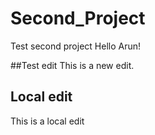 # Second_Project
Test second project
Hello Arun!

##Test edit
This is a new edit.

## Local edit
This is a local edit
